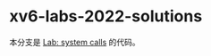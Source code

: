 # xv6-labs-2022-solutions

本分支是 [Lab: system calls](https://pdos.csail.mit.edu/6.828/2022/labs/syscall.html) 的代码。